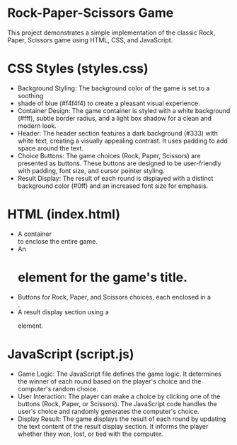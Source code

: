# Rock-Paper-Scissors Game

This project demonstrates a simple implementation of the classic Rock, Paper, Scissors game using HTML, CSS, and JavaScript.

# CSS Styles (styles.css)
- Background Styling: The background color of the game is set to a soothing
- shade of blue (#f4f4f4) to create a pleasant visual experience.
- Container Design: The game container is styled with a white background (#fff), subtle border radius, and a light box shadow for a clean and modern look.
- Header: The header section features a dark background (#333) with white text, creating a visually appealing contrast. It uses padding to add space around the text.
- Choice Buttons: The game choices (Rock, Paper, Scissors) are presented as buttons. These buttons are designed to be user-friendly with padding, font size, and cursor pointer styling.
- Result Display: The result of each round is displayed with a distinct background color (#0ff) and an increased font size for emphasis.


# HTML (index.html)
- A container <div> to enclose the entire game.
- An <h1> element for the game's title.
- Buttons for Rock, Paper, and Scissors choices, each enclosed in a <div>.
- A result display section using a <p> element.


# JavaScript (script.js)
- Game Logic: The JavaScript file defines the game logic. It determines the winner of each round based on the player's choice and the computer's random choice.
- User Interaction: The player can make a choice by clicking one of the buttons (Rock, Paper, or Scissors). The JavaScript code handles the user's choice and randomly generates the computer's choice.
- Display Result: The game displays the result of each round by updating the text content of the result display section. It informs the player whether they won, lost, or tied with the computer.

